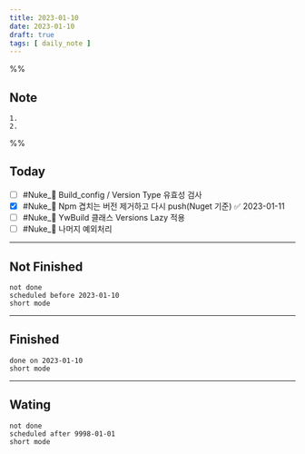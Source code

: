 ```yaml
---
title: 2023-01-10
date: 2023-01-10
draft: true
tags: [ daily_note ]
---
```


%%
## Note
	1. 
	2. 
 
%%

## Today
- [ ] #Nuke_🚀 Build_config / Version Type 유효성 검사
- [x] #Nuke_🚀 Npm 겹치는 버전 제거하고 다시 push(Nuget 기준) ✅ 2023-01-11
- [ ] #Nuke_🚀 YwBuild 클래스 Versions Lazy 적용
- [ ] #Nuke_🚀 나머지 예외처리

---
## Not Finished
```tasks
not done
scheduled before 2023-01-10
short mode
```
---
## Finished
```tasks
done on 2023-01-10
short mode
```
---
## Wating
```tasks
not done
scheduled after 9998-01-01
short mode
```